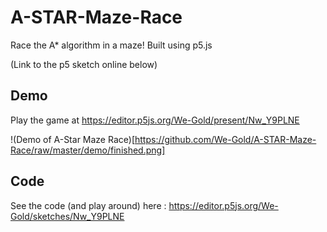 # A-STAR-Maze-Race

Race the A* algorithm in a maze! Built using p5.js

(Link to the p5 sketch online below)

## Demo

Play the game at https://editor.p5js.org/We-Gold/present/Nw_Y9PLNE

!(Demo of A-Star Maze Race)[https://github.com/We-Gold/A-STAR-Maze-Race/raw/master/demo/finished.png]


## Code

See the code (and play around) here : https://editor.p5js.org/We-Gold/sketches/Nw_Y9PLNE

